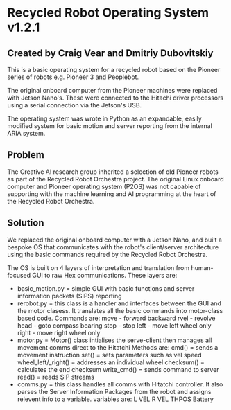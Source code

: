 # Recycled Robot Operating System v1.2.1
## Created by Craig Vear and Dmitriy Dubovitskiy

This is a basic operating system for a recycled robot based on the Pioneer series of robots e.g. Pioneer 3 and Peoplebot.

The original onboard computer from the Pioneer machines were replaced with Jetson Nano's. These were connected to the Hitachi driver processors using a serial connection via the Jetson's USB.

The operating system was wrote in Python as an expandable, easily modified system for basic motion and server reporting from the internal ARIA system.

## Problem
The Creative AI research group inherited a selection of old Pioneer robots as part of the Recycled Robot Orchestra project. The original Linux onboard computer and Pioneer operating system (P2OS) was not capable of supporting with the machine learning and AI programming at the heart of the Recycled Robot Orchestra.

## Solution
We replaced the original onboard computer with a Jetson Nano, and built a bespoke OS that communicates with the robot's client/server architecture using the basic commands required by the Recycled Robot Orchestra. 

The OS is built on 4 layers of interpretation and translation from human-focused GUI to raw Hex communications. These layers are:
- basic_motion.py = simple GUI with basic functions and server information packets (SIPS) reporting
- rerobot.py = this class is a handler and interfaces between the GUI and the motor clasess.
It translates all the basic commands into motor-class based code.
    Commands are:
    move - forward backward
    rvel - revolve
    head - goto compass bearing
    stop - stop
    left - move left wheel only
    right - move right wheel only
- motor.py = Motor() class intialises the serve-client then manages all movement comms
direct to the Hitatchi
    Methods are:
    cmd() = sends a movement instruction
    set() = sets parameters such as vel speed
    wheel_left/_right() = addresses an individual wheel
    checksum() = calculates the end checksum
    write_cmd() = sends command to server
    read() = reads SIP streams 
- comms.py = this class handles all comms with Hitatchi controller.
It also parses the Server Information Packages from the robot
and assigns relevent info to a variable.
    variables are:
    L VEL
    R VEL
    THPOS
    Battery
    
